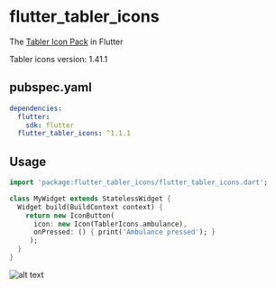 # flutter_tabler_icons

The [Tabler Icon Pack](https://github.com/tabler/tabler-icons) in Flutter

Tabler icons version: 1.41.1

## pubspec.yaml
```yml
dependencies:
  flutter:
    sdk: flutter
  flutter_tabler_icons: ^1.1.1
```

## Usage
```Dart
import 'package:flutter_tabler_icons/flutter_tabler_icons.dart';

class MyWidget extends StatelessWidget {
  Widget build(BuildContext context) {
    return new IconButton(
      icon: new Icon(TablerIcons.ambulance),
      onPressed: () { print('Ambulance pressed'); }
     );
  }
}
```
![alt text](https://github.com/bigbadbob2003/flutter_tabler_icons/raw/master/.github/screenshot.png)
